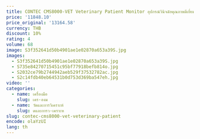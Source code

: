 ```yaml
---
title: CONTEC CMS8000-VET Veterinary Patient Monitor อุปกรณ์วินิจฉัยคุณภาพดีเยี่ยมสําหรับใช้สัตวแพทย์
price: '11848.10'
price_original: '13164.58'
currency: THB
discount: 10%
rating: 4
volume: 68
image: S3f352641d50b4901ae1e02870a653a39S.jpg
images:
  - S3f352641d50b4901ae1e02870a653a39S.jpg
  - S735e84270715451c95bf77918befb814o.jpg
  - S2032ce79b2744942aeb529f37532782ac.jpg
  - S2c14fdb40eb64531b0d753d369ba547eh.jpg
video: ''
categories:
  - name: เครื่องมือ
    slug: เคร-องม
  - name: วัดและการวิเคราะห์
    slug: ดและการว-เคราะห
slug: contec-cms8000-vet-veterinary-patient
encode: olaYzUI
lang: th
---
```

  
